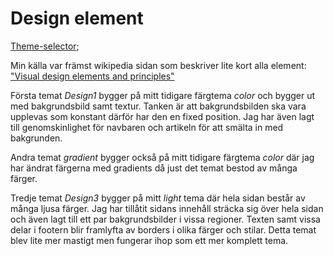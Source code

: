 Design element
=======================
[Theme-selector](theme-selector);


Min källa var främst wikipedia sidan som beskriver lite kort alla element:
["Visual design elements and principles"](https://en.wikipedia.org/wiki/Visual_design_elements_and_principles)

Första temat *Design1* bygger på mitt tidigare färgtema *color* och bygger ut med bakgrundsbild samt textur. Tanken är att bakgrundsbilden
ska vara upplevas som konstant därför har den en fixed position. Jag har även lagt till genomskinlighet för navbaren och artikeln för att
smälta in med bakgrunden.

Andra temat *gradient* bygger också på mitt tidigare färgtema *color* där jag har ändrat färgerna med gradients då just det temat bestod
av många färger.

Tredje temat *Design3* bygger på mitt *light* tema där hela sidan består av många ljusa färger. Jag har tillåtit sidans innehåll sträcka sig
över hela sidan och även lagt till ett par bakgrundsbilder i vissa regioner. Texten samt vissa delar i footern blir framlyfta av borders i olika
färger och stilar. Detta temat blev lite mer mastigt men fungerar ihop som ett mer komplett tema.
